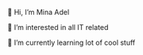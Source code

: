 👋 Hi, I’m Mina Adel

👀 I’m interested in all IT related

🌱 I’m currently learning lot of cool stuff
